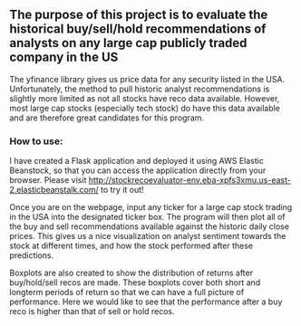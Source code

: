 ## The purpose of this project is to evaluate the historical buy/sell/hold recommendations of analysts on any large cap publicly traded company in the US
The yfinance library gives us price data for any security listed in the USA. Unfortunately, the method to pull historic analyst recommendations is slightly more limited as not all stocks have reco data available. However, most large cap stocks (especially tech stock) do have this data available and are therefore great candidates for this program. 

### How to use:
I have created a Flask application and deployed it using AWS Elastic Beanstock, so that you can access the application directly from your browser. Please visit http://stockrecoevaluator-env.eba-xpfs3xmu.us-east-2.elasticbeanstalk.com/ to try it out!

Once you are on the webpage, input any ticker for a large cap stock trading in the USA into the designated ticker box.
The program will then plot all of the buy and sell recommendations available against the historic daily close prices. This gives us a nice visualization on analyst sentiment towards the stock at different times, and how the stock performed after these predictions. 

Boxplots are also created to show the distribution of returns after buy/hold/sell recos are made. These boxplots cover both short and longterm periods of return so that we can have a full picture of performance. Here we would like to see that the performance after a buy reco is higher than that of sell or hold recos. 

